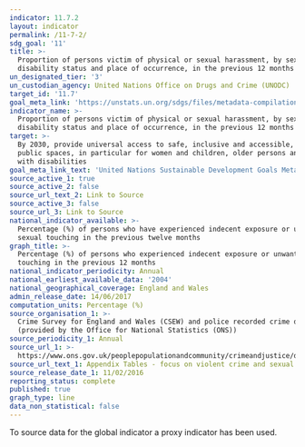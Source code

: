 ```yaml
---
indicator: 11.7.2
layout: indicator
permalink: /11-7-2/
sdg_goal: '11'
title: >-
  Proportion of persons victim of physical or sexual harassment, by sex, age,
  disability status and place of occurrence, in the previous 12 months
un_designated_tier: '3'
un_custodian_agency: United Nations Office on Drugs and Crime (UNODC)
target_id: '11.7'
goal_meta_link: 'https://unstats.un.org/sdgs/files/metadata-compilation/Metadata-Goal-11.pdf'
indicator_name: >-
  Proportion of persons victim of physical or sexual harassment, by sex, age,
  disability status and place of occurrence, in the previous 12 months
target: >-
  By 2030, provide universal access to safe, inclusive and accessible, green and
  public spaces, in particular for women and children, older persons and persons
  with disabilities
goal_meta_link_text: 'United Nations Sustainable Development Goals Metadata: Goal 11'
source_active_1: true
source_active_2: false
source_url_text_2: Link to Source
source_active_3: false
source_url_3: Link to Source
national_indicator_available: >-
  Percentage (%) of persons who have experienced indecent exposure or unwanted
  sexual touching in the previous twelve months
graph_title: >-
  Percentage (%) of persons who experienced indecent exposure or unwanted sexual
  touching in the previous 12 months
national_indicator_periodicity: Annual
national_earliest_available_data: '2004'
national_geographical_coverage: England and Wales
admin_release_date: 14/06/2017
computation_units: Percentage (%)
source_organisation_1: >-
  Crime Survey for England and Wales (CSEW) and police recorded crime data
  (provided by the Office for National Statistics (ONS))
source_periodicity_1: Annual
source_url_1: >-
  https://www.ons.gov.uk/peoplepopulationandcommunity/crimeandjustice/datasets/appendixtablesfocusonviolentcrimeandsexualoffences
source_url_text_1: Appendix Tables - focus on violent crime and sexual offences
source_release_date_1: 11/02/2016
reporting_status: complete
published: true
graph_type: line
data_non_statistical: false
---
```



To source data for the global indicator a proxy indicator has been used.
